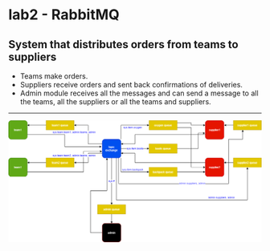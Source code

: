 # lab2 - RabbitMQ
## System that distributes orders from teams to suppliers
- Teams make orders.
- Suppliers receive orders and sent back confirmations of deliveries.
- Admin module receives all the messages and can send a message to all the teams, all the suppliers or all the teams and suppliers.
----

![Diagram](./diagram.png)